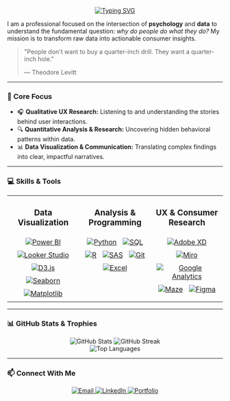 <p align="center">
  <a href="https://git.io/typing-svg"><img src="https://readme-typing-svg.demolab.com?font=JetBrains+Mono&size=32&duration=3000&pause=1000&color=79D1A9&center=true&vCenter=true&width=550&lines=Consumer+Insight+Analyst;Data-Driven+UX+Researcher;Turning+Data+Into+Stories" alt="Typing SVG" /></a>
</p>

I am a professional focused on the intersection of **psychology** and **data** to understand the fundamental question: *why do people do what they do?* My mission is to transform raw data into actionable consumer insights.

> "People don't want to buy a quarter-inch drill. They want a quarter-inch hole."
>
> — Theodore Levitt

---

### 🎯 Core Focus
* 🎧 **Qualitative UX Research:** Listening to and understanding the stories behind user interactions.
* 🔍 **Quantitative Analysis & Research:** Uncovering hidden behavioral patterns within data.
* 📊 **Data Visualization & Communication:** Translating complex findings into clear, impactful narratives.

---

### 💻 Skills & Tools

<table width="100%">
  <tr>
    <td width="33%" valign="top">
      <h3 align="center">Data Visualization</h3>
      <div align="center">
        <a href="https://powerbi.microsoft.com/" target="_blank"><img style="margin: 5px;" src="https://img.shields.io/badge/Power%20BI-F2C811?style=for-the-badge&logo=powerbi&logoColor=black" alt="Power BI"/></a>
        <a href="https://lookerstudio.google.com/" target="_blank"><img style="margin: 5px;" src="https://img.shields.io/badge/Looker%20Studio-4285F4?style=for-the-badge&logo=googledatastudio&logoColor=white" alt="Looker Studio"/></a>
        <a href="https://d3js.org/" target="_blank"><img style="margin: 5px;" src="https://img.shields.io/badge/D3.js-F9A03C?style=for-the-badge&logo=d3.js&logoColor=white" alt="D3.js"/></a>
        <a href="https://seaborn.pydata.org/" target="_blank"><img style="margin: 5px;" src="https://img.shields.io/badge/Seaborn-3776AB?style=for-the-badge&logo=python&logoColor=white" alt="Seaborn"/></a>
        <a href="https://matplotlib.org/" target="_blank"><img style="margin: 5px;" src="https://img.shields.io/badge/Matplotlib-11557C?style=for-the-badge&logo=matplotlib&logoColor=white" alt="Matplotlib"/></a>
      </div>
    </td>
    <td width="33%" valign="top">
      <h3 align="center">Analysis & Programming</h3>
      <div align="center">
        <a href="https://www.python.org/" target="_blank"><img style="margin: 5px;" src="https://img.shields.io/badge/Python-3776AB?style=for-the-badge&logo=python&logoColor=white" alt="Python"/></a>
        <a href="https://www.mysql.com/" target="_blank"><img style="margin: 5px;" src="https://img.shields.io/badge/SQL-4479A1?style=for-the-badge&logo=postgresql&logoColor=white" alt="SQL"/></a>
        <a href="https://www.r-project.org/" target="_blank"><img style="margin: 5px;" src="https://img.shields.io/badge/R-276DC3?style=for-the-badge&logo=r&logoColor=white" alt="R"/></a>
        <a href="https://www.sas.com/" target="_blank"><img style="margin: 5px;" src="https://img.shields.io/badge/SAS-0078C8?style=for-the-badge&logo=sas&logoColor=white" alt="SAS"/></a>
        <a href="https://git-scm.com/" target="_blank"><img style="margin: 5px;" src="https://img.shields.io/badge/Git-F05032?style=for-the-badge&logo=git&logoColor=white" alt="Git"/></a>
        <a href="https://www.microsoft.com/en-us/microsoft-365/excel" target="_blank"><img style="margin: 5px;" src="https://img.shields.io/badge/Excel-217346?style=for-the-badge&logo=microsoftexcel&logoColor=white" alt="Excel"/></a>
      </div>
    </td>
    <td width="33%" valign="top">
      <h3 align="center">UX & Consumer Research</h3>
      <div align="center">
        <a href="https://www.adobe.com/products/xd.html" target="_blank"><img style="margin: 5px;" src="https://img.shields.io/badge/Adobe%20XD-FF61F6?style=for-the-badge&logo=adobexd&logoColor=white" alt="Adobe XD"/></a>
        <a href="https://miro.com/" target="_blank"><img style="margin: 5px;" src="https://img.shields.io/badge/Miro-050038?style=for-the-badge&logo=miro&logoColor=white" alt="Miro"/></a>
        <a href="https://analytics.google.com/" target="_blank"><img style="margin: 5px;" src="https://img.shields.io/badge/Google%20Analytics-E37400?style=for-the-badge&logo=googleanalytics&logoColor=white" alt="Google Analytics"/></a>
        <a href="https://maze.co/" target="_blank"><img style="margin: 5px;" src="https://img.shields.io/badge/Maze-0B57FF?style=for-the-badge&logo=maze&logoColor=white" alt="Maze"/></a>
        <a href="https://www.figma.com/" target="_blank"><img style="margin: 5px;" src="https://img.shields.io/badge/figma-%23F24E1E.svg?style=for-the-badge&logo=figma&logoColor=white" alt="Figma"/></a>
      </div>
    </td>
  </tr>
</table>

---

### 📊 GitHub Stats & Trophies

<p align="center">
  <img src="https://github-readme-stats.vercel.app/api?username=daddyananta&theme=tokyonight&hide_border=false&include_all_commits=true&count_private=false" alt="GitHub Stats"/>
  <img src="https://github-readme-streak-stats.herokuapp.com/?user=daddyananta&theme=tokyonight&hide_border=false" alt="GitHub Streak"/>
  <br>
  <img src="https://github-readme-stats.vercel.app/api/top-langs/?username=daddyananta&theme=tokyonight&hide_border=false&include_all_commits=true&count_private=false&layout=compact" alt="Top Languages"/>
  <br>
</p>

---

### 📫 Connect With Me

<p align="center">
  <a href="mailto:daddyananta123@yahoo.com">
    <img src="https://img.shields.io/badge/Email-D14836?style=for-the-badge&logo=gmail&logoColor=white" alt="Email"/>
  </a>
  <a href="https://id.linkedin.com/in/daddy-ananta-sinulingga-468141253">
    <img src="https://img.shields.io/badge/LinkedIn-0077B5?style=for-the-badge&logo=linkedin&logoColor=white" alt="LinkedIn"/>
  </a>
  <a href="https://daddyananta.github.io/">
    <img src="https://img.shields.io/badge/Portfolio-000000?style=for-the-badge&logo=firefox&logoColor=#FF7139" alt="Portfolio"/>
  </a>
</p>
